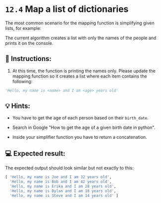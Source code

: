 # `12.4` Map a list of dictionaries

The most common scenario for the mapping function is simplifying given lists, for example:

The current algorithm creates a list with only the names of the people and prints it on the console.

## 📝 Instructions:

1. At this time, the function is printing the names only. Please update the mapping function so it creates a list where each item contains the following:

```py
'Hello, my name is <name> and I am <age> years old'
```

## 💡 Hints:

+ You have to get the age of each person based on their `birth_date`.

+ Search in Google "How to get the age of a given birth date in python".

+ Inside your simplifier function you have to return a concatenation.

## 💻 Expected result:

The expected output should look similar but not exactly to this:

```py
[ 'Hello, my name is Joe and I am 32 years old',
  'Hello, my name is Bob and I am 42 years old',
  'Hello, my name is Erika and I am 28 years old',
  'Hello, my name is Dylan and I am 18 years old',
  'Hello, my name is Steve and I am 14 years old' ]
```
